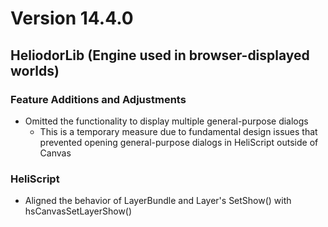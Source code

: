 # Version 14.4.0

## HeliodorLib (Engine used in browser-displayed worlds)

### Feature Additions and Adjustments
* Omitted the functionality to display multiple general-purpose dialogs
    * This is a temporary measure due to fundamental design issues that prevented opening general-purpose dialogs in HeliScript outside of Canvas

### HeliScript
* Aligned the behavior of LayerBundle and Layer's SetShow() with hsCanvasSetLayerShow()
